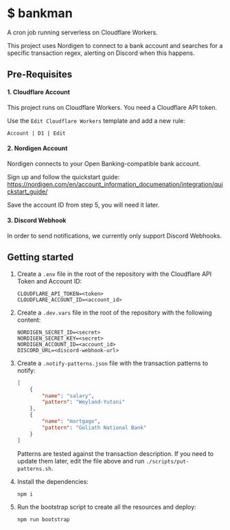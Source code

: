 # $ bankman

A cron job running serverless on Cloudflare Workers.

This project uses Nordigen to connect to a bank account and searches for a specific transaction regex, alerting on Discord when this happens.

## Pre-Requisites
#### 1. Cloudflare Account
This project runs on Cloudflare Workers. You need a Cloudflare API token.

Use the `Edit Cloudflare Workers` template and add a new rule:
```
Account | D1 | Edit
```

#### 2. Nordigen Account
Nordigen connects to your Open Banking-compatible bank account.

Sign up and follow the quickstart guide: https://nordigen.com/en/account_information_documenation/integration/quickstart_guide/

Save the account ID from step 5, you will need it later.

#### 3. Discord Webhook
In order to send notifications, we currently only support Discord Webhooks.

## Getting started

1. Create a `.env` file in the root of the repository with the Cloudflare API Token and Account ID:
    ```
    CLOUDFLARE_API_TOKEN=<token>
    CLOUDFLARE_ACCOUNT_ID=<account_id>
    ```

2. Create a `.dev.vars` file in the root of the repository with the following content:
    ```
    NORDIGEN_SECRET_ID=<secret>
    NORDIGEN_SECRET_KEY=<secret>
    NORDIGEN_ACCOUNT_ID=<account_id>
    DISCORD_URL=<discord-webhook-url>
    ```

3. Create a `.notify-patterns.json` file with the transaction patterns to notify:
    ```json
    [
        {
            "name": "salary",
            "pattern": "Weyland-Yutani"
        },
        {
            "name": "mortgage",
            "pattern": "Goliath National Bank"
        }
    ]
    ```
    Patterns are tested against the transaction description.
    If you need to update them later, edit the file above and run `./scripts/put-patterns.sh`.

4. Install the dependencies:
    ```shell
    npm i
    ```

5. Run the bootstrap script to create all the resources and deploy:
    ```shell
    npm run bootstrap
    ```
